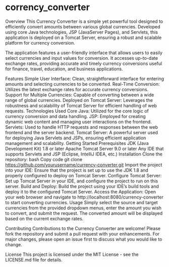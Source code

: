 # corrency_converter

Overview
This Currency Converter is a simple yet powerful tool designed to efficiently convert amounts between various global currencies. Developed using core Java technologies, JSP (JavaServer Pages), and Servlets, this application is deployed on a Tomcat Server, ensuring a robust and scalable platform for currency conversion.

The application features a user-friendly interface that allows users to easily select currencies and input values for conversion. It accesses up-to-date exchange rates, providing accurate and timely currency conversions useful for finance, travel, education, and business applications.

Features
Simple User Interface: Clean, straightforward interface for entering amounts and selecting currencies to be converted.
Real-Time Conversion: Utilizes the latest exchange rates for accurate currency conversions.
Support for Multiple Currencies: Capable of converting between a wide range of global currencies.
Deployed on Tomcat Server: Leverages the robustness and scalability of Tomcat Server for efficient handling of web requests.
Technologies Used
Core Java: Utilized for the core logic of currency conversion and data handling.
JSP: Employed for creating dynamic web content and managing user interactions on the frontend.
Servlets: Used to handle HTTP requests and responses between the web frontend and the server backend.
Tomcat Server: A powerful server used for deploying Java Servlets and JSPs, ensuring efficient application management and scalability.
Getting Started
Prerequisites
JDK (Java Development Kit) 1.8 or later
Apache Tomcat Server 9.0 or later
Any IDE that supports Servlets and JSP (Eclipse, IntelliJ IDEA, etc.)
Installation
Clone the repository:
bash
Copy code
git clone https://github.com/yourusername/currency-converter.git
Import the project into your IDE:
Ensure that the project is set up to use the JDK 1.8 and properly configured to deploy on Tomcat Server.
Configure Tomcat Server:
Set up Tomcat Server in your IDE, and configure the project to run on this server.
Build and Deploy:
Build the project using your IDE’s build tools and deploy it to the configured Tomcat Server.
Access the Application:
Open your web browser and navigate to http://localhost:8080/currency-converter to start converting currencies.
Usage
Simply select the source and target currencies from the provided dropdown menus, enter the amount you wish to convert, and submit the request. The converted amount will be displayed based on the current exchange rates.

Contributing
Contributions to the Currency Converter are welcome! Please fork the repository and submit a pull request with your enhancements. For major changes, please open an issue first to discuss what you would like to change.

License
This project is licensed under the MIT License - see the LICENSE.md file for details.
